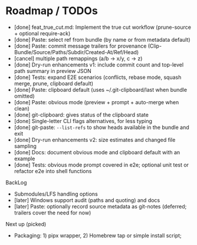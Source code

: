 # Roadmap / TODOs

- [done] feat_true_cut.md: Implement the true cut workflow (prune-source + optional require-ack)
- [done] Paste: select ref from bundle (by name or from metadata default)
- [done] Paste: commit message trailers for provenance (Clip-Bundle/Source/Paths/Subdir/Created-At/Ref/Head)
- [cancel] multiple path remappings (a/b -> x/y, c -> z)
- [done] Dry-run enhancements v1: include commit count and top-level path summary in preview JSON
- [done] Tests: expand E2E scenarios (conflicts, rebase mode, squash merge, prune, clipboard default)
- [done] Paste: clipboard default (uses ~/.git-clipboard/last when bundle omitted)
- [done] Paste: obvious mode (preview + prompt + auto-merge when clean)
- [done] git-clipboard: gives status of the clipboard state
- [done] Single-letter CLI flags alternatives, for less typing
- [done] git-paste: `--list-refs` to show heads available in the bundle and exit
- [done] Dry-run enhancements v2: size estimates and changed file sampling
- [done] Docs: document obvious mode and clipboard default with an example
- [done] Tests: obvious mode prompt covered in e2e; optional unit test or refactor e2e into shell functions

BackLog

- Submodules/LFS handling options
- [later] Windows support audit (paths and quoting) and docs
- [later] Paste: optionally record source metadata as git-notes (deferred; trailers cover the need for now)

Next up (picked)

- Packaging: 1) pipx wrapper, 2) Homebrew tap or simple install script; 
